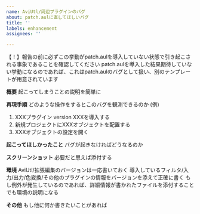 ```yaml
---
name: AviUtl/周辺プラグインのバグ
about: patch.aulに直してほしいバグ
title: ''
labels: enhancement
assignees: ''

---
```


【！】報告の前に必ずこの挙動がpatch.aulを導入していない状態で引き起こされる事象であることを確認してください
patch.aulを導入した結果期待していない挙動になるのであれば、これはpatch.aulのバグとして扱い、別のテンプレートが用意されています

**概要**
起こってしまうことの説明を簡単に

**再現手順**
どのような操作をするとこのバグを観測できるのか
(例)
1. XXXプラグイン version XXXを導入する
2. 新規プロジェクトにXXXオブジェクトを配置する
3. XXXオブジェクトの設定を開く

**起こってほしかったこと**
バグが起きなければどうなるのか

**スクリーンショット**
必要だと思えば添付する

**環境**
AviUtl/拡張編集のバージョンは一応書いておく
導入しているフィルタ/入力/出力/色変換/その他のプラグインの情報をバージョンを添えて正確に書く
もし例外が発生しているのであれば、詳細情報が書かれたファイルを添付することでも環境の説明になる

**その他**
もし他に何か書きたいことがあれば
